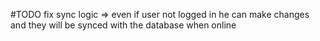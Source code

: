 #TODO
fix sync logic => even if user not logged in he can make changes and they will be synced with the database when online 
